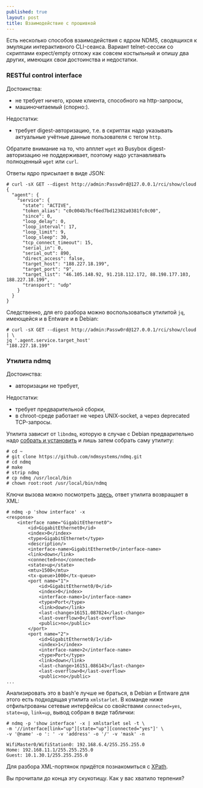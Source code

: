 ```yaml
---
published: true
layout: post
title: Взаимодействие с прошивкой
---
```


<p class="message">
Есть несколько способов взаимодействия с ядром NDMS, сводящихся к эмуляции интерактивного CLI-сеанса. Вариант telnet-сессии со скриптами expect/empty отложу как совсем костыльный и опишу два других, имеющих свои достоинства и недостатки. 
</p>

### RESTful control interface

Достоинства:

* не требует ничего, кроме клиента, способного на http-запросы,
* машиночитаемый (спорно:).

Недостатки:

* требует digest-авторизацию, т.е. в скриптах надо указывать актуальные учётные данные пользователя с тегом `http`.

Обратите внимание на то, что апплет `wget` из Busybox digest-авторизацию не поддерживает, поэтому надо устанавливать полноценный `wget` или `curl`.

Ответы ядро присылает в виде JSON:
```
# curl -sX GET --digest http://admin:Passw0rd@127.0.0.1/rci/show/cloud
{
  "agent": {
    "service": {
      "state": "ACTIVE",
      "token_alias": "c0c004b7bcf6ed7bd12382a0381fc0c00",
      "since": 0,
      "loop_delay": 0,
      "loop_interval": 17,
      "loop_limit": 9,
      "loop_sleep": 30,
      "tcp_connect_timeout": 15,
      "serial_in": 0,
      "serial_out": 890,
      "direct_access": false,
      "target_host": "188.227.18.199",
      "target_port": "9",
      "target_list": "46.105.148.92, 91.218.112.172, 88.198.177.103, 188.227.18.199",
      "transport": "udp"
    }
  }
}
```
Следственно, для его разбора можно воспользоваться утилитой `jq`, имеющейся и в Entware и в Debian:
```
# curl -sX GET --digest http://admin:Passw0rd@127.0.0.1/rci/show/cloud | \
jq '.agent.service.target_host'
"188.227.18.199"
```

### Утилита ndmq

Достоинства:

* авторизации не требует,

Недостатки:

* требует предварительной сборки,
* в chroot-среде работает не через UNIX-socket, а через deprecated TCP-запросы.

Утилита зависит от `libndmq`, которую в случае с Debian предварительно надо [собрать и установить](/2017/06/23/pam_ndm-auth/#%D1%81%D0%B1%D0%BE%D1%80%D0%BA%D0%B0-pam_ndm) и лишь затем собрать саму утилиту:

```
# cd ~
# git clone https://github.com/ndmsystems/ndmq.git
# cd ndmq
# make 
# strip ndmq
# cp ndmq /usr/local/bin
# chown root:root /usr/local/bin/ndmq
```
Ключи вызова можно посмотреть [здесь](https://github.com/ndmsystems/ndmq#synopsis), ответ утилита возвращает в XML:
```
# ndmq -p 'show interface' -x 
<response>
    <interface name="GigabitEthernet0">
        <id>GigabitEthernet0</id>
        <index>0</index>
        <type>GigabitEthernet</type>
        <description/>
        <interface-name>GigabitEthernet0</interface-name>
        <link>down</link>
        <connected>no</connected>
        <state>up</state>
        <mtu>1500</mtu>
        <tx-queue>1000</tx-queue>
        <port name="1">
            <id>GigabitEthernet0/0</id>
            <index>0</index>
            <interface-name>1</interface-name>
            <type>Port</type>
            <link>down</link>
            <last-change>16151.087824</last-change>
            <last-overflow>0</last-overflow>
            <public>no</public>
        </port>
        <port name="2">
            <id>GigabitEthernet0/1</id>
            <index>1</index>
            <interface-name>2</interface-name>
            <type>Port</type>
            <link>down</link>
            <last-change>16151.086143</last-change>
            <last-overflow>0</last-overflow>
            <public>no</public>
...
```
Анализировать это в bash'e лучше не браться, в Debian и Entware для этого есть подходящая утилита `xmlstarlet`. В команде ниже отфильтрованы сетевые интерфейсы со свойствами `connected=yes`, `state=up`, `link=up`, вывод собран в виде таблички:
```
# ndmq -p 'show interface' -x | xmlstarlet sel -t \
-m '//interface[link="up"][state="up"][connected="yes"]' \
-v '@name' -o ': ' -v 'address' -o '/' -v 'mask' -n

WifiMaster0/WifiStation0: 192.168.6.4/255.255.255.0
Home: 192.168.11.1/255.255.255.0
Guest: 10.1.30.1/255.255.255.0
```
Для разбора XML-портянок придётся познакомиться с [XPath](https://ru.wikipedia.org/wiki/XPath).

Вы прочитали до конца эту скукотищу. Как у вас хватило терпения?
